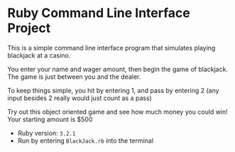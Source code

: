 # Ruby Command Line Interface Project

This is a simple command line interface program that simulates playing blackjack at a casino.

You enter your name and wager amount, then begin the game of blackjack. 
The game is just between you and the dealer. 

To keep things simple, you hit by entering 1, and pass by entering 2
(any input besides 2 really would just count as a pass)

Try out this object oriented game and see how much money you could win! 
Your starting amount is $500

- Ruby version: `3.2.1`
- Run by entering ```BlackJack.rb``` into the terminal
